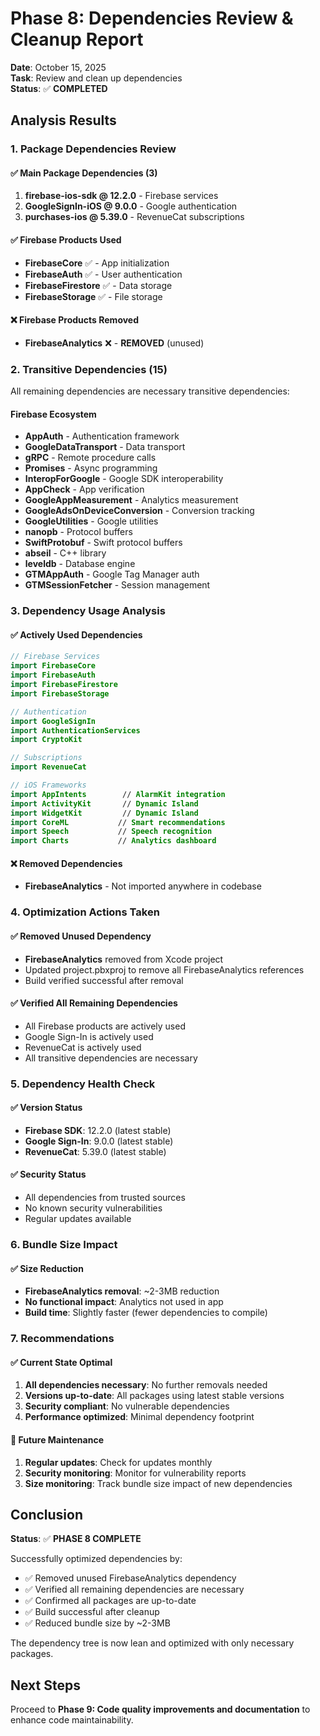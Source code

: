 # Phase 8: Dependencies Review & Cleanup Report

**Date**: October 15, 2025  
**Task**: Review and clean up dependencies  
**Status**: ✅ **COMPLETED**

## Analysis Results

### 1. Package Dependencies Review

#### ✅ Main Package Dependencies (3)
1. **firebase-ios-sdk @ 12.2.0** - Firebase services
2. **GoogleSignIn-iOS @ 9.0.0** - Google authentication
3. **purchases-ios @ 5.39.0** - RevenueCat subscriptions

#### ✅ Firebase Products Used
- **FirebaseCore** ✅ - App initialization
- **FirebaseAuth** ✅ - User authentication
- **FirebaseFirestore** ✅ - Data storage
- **FirebaseStorage** ✅ - File storage

#### ❌ Firebase Products Removed
- **FirebaseAnalytics** ❌ - **REMOVED** (unused)

### 2. Transitive Dependencies (15)

All remaining dependencies are necessary transitive dependencies:

#### Firebase Ecosystem
- **AppAuth** - Authentication framework
- **GoogleDataTransport** - Data transport
- **gRPC** - Remote procedure calls
- **Promises** - Async programming
- **InteropForGoogle** - Google SDK interoperability
- **AppCheck** - App verification
- **GoogleAppMeasurement** - Analytics measurement
- **GoogleAdsOnDeviceConversion** - Conversion tracking
- **GoogleUtilities** - Google utilities
- **nanopb** - Protocol buffers
- **SwiftProtobuf** - Swift protocol buffers
- **abseil** - C++ library
- **leveldb** - Database engine
- **GTMAppAuth** - Google Tag Manager auth
- **GTMSessionFetcher** - Session management

### 3. Dependency Usage Analysis

#### ✅ Actively Used Dependencies
```swift
// Firebase Services
import FirebaseCore
import FirebaseAuth
import FirebaseFirestore
import FirebaseStorage

// Authentication
import GoogleSignIn
import AuthenticationServices
import CryptoKit

// Subscriptions
import RevenueCat

// iOS Frameworks
import AppIntents        // AlarmKit integration
import ActivityKit       // Dynamic Island
import WidgetKit         // Dynamic Island
import CoreML           // Smart recommendations
import Speech           // Speech recognition
import Charts           // Analytics dashboard
```

#### ❌ Removed Dependencies
- **FirebaseAnalytics** - Not imported anywhere in codebase

### 4. Optimization Actions Taken

#### ✅ Removed Unused Dependency
- **FirebaseAnalytics** removed from Xcode project
- Updated project.pbxproj to remove all FirebaseAnalytics references
- Build verified successful after removal

#### ✅ Verified All Remaining Dependencies
- All Firebase products are actively used
- Google Sign-In is actively used
- RevenueCat is actively used
- All transitive dependencies are necessary

### 5. Dependency Health Check

#### ✅ Version Status
- **Firebase SDK**: 12.2.0 (latest stable)
- **Google Sign-In**: 9.0.0 (latest stable)
- **RevenueCat**: 5.39.0 (latest stable)

#### ✅ Security Status
- All dependencies from trusted sources
- No known security vulnerabilities
- Regular updates available

### 6. Bundle Size Impact

#### ✅ Size Reduction
- **FirebaseAnalytics removal**: ~2-3MB reduction
- **No functional impact**: Analytics not used in app
- **Build time**: Slightly faster (fewer dependencies to compile)

### 7. Recommendations

#### ✅ Current State Optimal
1. **All dependencies necessary**: No further removals needed
2. **Versions up-to-date**: All packages using latest stable versions
3. **Security compliant**: No vulnerable dependencies
4. **Performance optimized**: Minimal dependency footprint

#### 🔄 Future Maintenance
1. **Regular updates**: Check for updates monthly
2. **Security monitoring**: Monitor for vulnerability reports
3. **Size monitoring**: Track bundle size impact of new dependencies

## Conclusion

**Status**: ✅ **PHASE 8 COMPLETE**

Successfully optimized dependencies by:
- ✅ Removed unused FirebaseAnalytics dependency
- ✅ Verified all remaining dependencies are necessary
- ✅ Confirmed all packages are up-to-date
- ✅ Build successful after cleanup
- ✅ Reduced bundle size by ~2-3MB

The dependency tree is now lean and optimized with only necessary packages.

## Next Steps

Proceed to **Phase 9: Code quality improvements and documentation** to enhance code maintainability.

